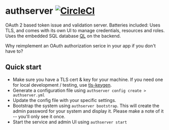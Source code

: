 # authserver [![CircleCI](https://circleci.com/gh/danesparza/authserver.svg?style=shield)](https://circleci.com/gh/danesparza/authserver)
OAuth 2 based token issue and validation server.  Batteries included: Uses TLS, and comes with its own UI to manage credentials, resources and roles.  Uses the embedded SQL database [QL](https://github.com/cznic/ql) on the backend.     

Why reimplement an OAuth authorization serice in your app if you don't have to?

## Quick start

* Make sure you have a TLS cert & key for your machine.  If you need one for local development / testing, use [tls-keygen](https://www.npmjs.com/package/tls-keygen).  
* Generate a configuration file using `authserver config create > authserver.yml`
* Update the config file with your specific settings.
* Bootstrap the system using `authserver bootstrap`.  This will create the admin password for your system and display it.  Please make a note of it -- you'll only see it once.
* Start the service and admin UI using `authserver start`


